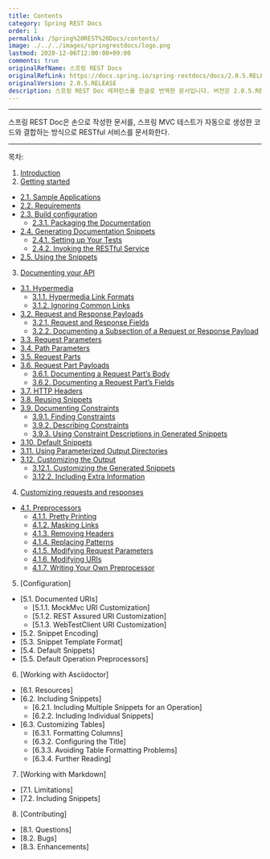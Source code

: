 ```yaml
---
title: Contents
category: Spring REST Docs
order: 1
permalink: /Spring%20REST%20Docs/contents/
image: ./../../images/springrestdocs/logo.png
lastmod: 2020-12-06T12:00:00+09:00
comments: true
originalRefName: 스프링 REST Docs
originalRefLink: https://docs.spring.io/spring-restdocs/docs/2.0.5.RELEASE/reference/html5/
originalVersion: 2.0.5.RELEASE
description: 스프링 REST Doc 레퍼런스를 한글로 번역한 문서입니다. 버전은 2.0.5.RELEASE 기준입니다.
---
```


---

스프링 REST Doc은 손으로 작성한 문서를, 스프링 MVC 테스트가 자동으로 생성한 코드와 결합하는 방식으로 RESTful 서비스를 문서화한다.

---

목차:

1. [Introduction](../introduction)
2. [Getting started](../gettingstarted)
- [2.1. Sample Applications](../gettingstarted#21-sample-applications)
- [2.2. Requirements](../gettingstarted#22-requirements)
- [2.3. Build configuration](../gettingstarted#23-build-configuration)
  + [2.3.1. Packaging the Documentation](../gettingstarted#231-packaging-the-documentation)
- [2.4. Generating Documentation Snippets](../gettingstarted#24-generating-documentation-snippets)
  + [2.4.1. Setting up Your Tests](../gettingstarted#241-setting-up-your-tests)
  + [2.4.2. Invoking the RESTful Service](../gettingstarted#242-invoking-the-restful-service)
- [2.5. Using the Snippets](../gettingstarted#25-using-the-snippets)
3. [Documenting your API](../documentingyourapi)
- [3.1. Hypermedia](../documentingyourapi#31-hypermedia)
  + [3.1.1. Hypermedia Link Formats](../documentingyourapi#311-hypermedia-link-formats)
  + [3.1.2. Ignoring Common Links](../documentingyourapi#312-customizing-the-output)
- [3.2. Request and Response Payloads](../documentingyourapi#32-request-and-response-payloads)
  + [3.2.1. Request and Response Fields](../documentingyourapi#321-request-and-response-fields)
  + [3.2.2. Documenting a Subsection of a Request or Response Payload](../documentingyourapi#322-documenting-a-subsection-of-a-request-or-response-payload)
- [3.3. Request Parameters](../documentingyourapi#33-request-parameters)
- [3.4. Path Parameters](../documentingyourapi#34-path-parameters)
- [3.5. Request Parts](../documentingyourapi#35-request-parts)
- [3.6. Request Part Payloads](../documentingyourapi#36-request-part-payloads)
  + [3.6.1. Documenting a Request Part’s Body](../documentingyourapi#361-documenting-a-request-parts-body)
  + [3.6.2. Documenting a Request Part’s Fields](../documentingyourapi#362-documenting-a-request-parts-fields)
- [3.7. HTTP Headers](../documentingyourapi#37-http-headers)
- [3.8. Reusing Snippets](../documentingyourapi#38-reusing-snippets)
- [3.9. Documenting Constraints](../documentingyourapi#39-documenting-constraints)
  + [3.9.1. Finding Constraints](../documentingyourapi#391-finding-constraints)
  + [3.9.2. Describing Constraints](../documentingyourapi#392-describing-constraints)
  + [3.9.3. Using Constraint Descriptions in Generated Snippets](../documentingyourapi#393-using-constraint-descriptions-in-generated-snippets)
- [3.10. Default Snippets](../documentingyourapi#310-default-snippets)
- [3.11. Using Parameterized Output Directories](../documentingyourapi#311-hypermedia-link-formats)
- [3.12. Customizing the Output](../documentingyourapi#312-customizing-the-output)
  + [3.12.1. Customizing the Generated Snippets](../documentingyourapi#3121-customizing-the-generated-snippets)
  + [3.12.2. Including Extra Information](../documentingyourapi#3122-including-extra-information)
4. [Customizing requests and responses](../customizingrequestsandresponses)
- [4.1. Preprocessors](../customizingrequestsandresponses#41-preprocessors)
  + [4.1.1. Pretty Printing](../customizingrequestsandresponses#411-pretty-printing)
  + [4.1.2. Masking Links](../customizingrequestsandresponses#412-masking-links)
  + [4.1.3. Removing Headers](../customizingrequestsandresponses#413-removing-headers)
  + [4.1.4. Replacing Patterns](../customizingrequestsandresponses#414-replacing-patterns)
  + [4.1.5. Modifying Request Parameters](../customizingrequestsandresponses#415-modifying-request-parameters)
  + [4.1.6. Modifying URIs](../customizingrequestsandresponses#416-modifying-uris)
  + [4.1.7. Writing Your Own Preprocessor](../customizingrequestsandresponses#417-writing-your-own-preprocessor)
5. [Configuration]
- [5.1. Documented URIs]
  + [5.1.1. MockMvc URI Customization]
  + [5.1.2. REST Assured URI Customization]
  + [5.1.3. WebTestClient URI Customization]
- [5.2. Snippet Encoding]
- [5.3. Snippet Template Format]
- [5.4. Default Snippets]
- [5.5. Default Operation Preprocessors]
6. [Working with Asciidoctor]
- [6.1. Resources]
- [6.2. Including Snippets]
  + [6.2.1. Including Multiple Snippets for an Operation]
  + [6.2.2. Including Individual Snippets]
- [6.3. Customizing Tables]
  + [6.3.1. Formatting Columns]
  + [6.3.2. Configuring the Title]
  + [6.3.3. Avoiding Table Formatting Problems]
  + [6.3.4. Further Reading]
7. [Working with Markdown]
- [7.1. Limitations]
- [7.2. Including Snippets]
8. [Contributing]
- [8.1. Questions]
- [8.2. Bugs]
- [8.3. Enhancements]
